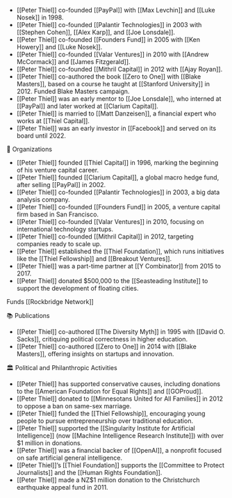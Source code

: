   

- [[Peter Thiel]] co-founded [[PayPal]] with [[Max Levchin]] and [[Luke Nosek]] in 1998.
- [[Peter Thiel]] co-founded [[Palantir Technologies]] in 2003 with [[Stephen Cohen]], [[Alex Karp]], and [[Joe Lonsdale]].
- [[Peter Thiel]] co-founded [[Founders Fund]] in 2005 with [[Ken Howery]] and [[Luke Nosek]].
- [[Peter Thiel]] co-founded [[Valar Ventures]] in 2010 with [[Andrew McCormack]] and [[James Fitzgerald]].
- [[Peter Thiel]] co-founded [[Mithril Capital]] in 2012 with [[Ajay Royan]].
- [[Peter Thiel]] co-authored the book [[Zero to One]] with [[Blake Masters]], based on a course he taught at [[Stanford University]] in 2012. Funded Blake Masters campaign.
- [[Peter Thiel]] was an early mentor to [[Joe Lonsdale]], who interned at [[PayPal]] and later worked at [[Clarium Capital]].
- [[Peter Thiel]] is married to [[Matt Danzeisen]], a financial expert who works at [[Thiel Capital]].
- [[Peter Thiel]] was an early investor in [[Facebook]] and served on its board until 2022.

  

  

  

🏢 Organizations

  

  

- [[Peter Thiel]] founded [[Thiel Capital]] in 1996, marking the beginning of his venture capital career.
- [[Peter Thiel]] founded [[Clarium Capital]], a global macro hedge fund, after selling [[PayPal]] in 2002.
- [[Peter Thiel]] co-founded [[Palantir Technologies]] in 2003, a big data analysis company.
- [[Peter Thiel]] co-founded [[Founders Fund]] in 2005, a venture capital firm based in San Francisco.
- [[Peter Thiel]] co-founded [[Valar Ventures]] in 2010, focusing on international technology startups.
- [[Peter Thiel]] co-founded [[Mithril Capital]] in 2012, targeting companies ready to scale up.
- [[Peter Thiel]] established the [[Thiel Foundation]], which runs initiatives like the [[Thiel Fellowship]] and [[Breakout Ventures]].
- [[Peter Thiel]] was a part-time partner at [[Y Combinator]] from 2015 to 2017.
- [[Peter Thiel]] donated $500,000 to the [[Seasteading Institute]] to support the development of floating cities.

Funds [[Rockbridge Network]]
  

  

📚 Publications

  

  

- [[Peter Thiel]] co-authored [[The Diversity Myth]] in 1995 with [[David O. Sacks]], critiquing political correctness in higher education.
- [[Peter Thiel]] co-authored [[Zero to One]] in 2014 with [[Blake Masters]], offering insights on startups and innovation.

  

  

  

🏛️ Political and Philanthropic Activities

  

  

- [[Peter Thiel]] has supported conservative causes, including donations to the [[American Foundation for Equal Rights]] and [[GOProud]].
- [[Peter Thiel]] donated to [[Minnesotans United for All Families]] in 2012 to oppose a ban on same-sex marriage.
- [[Peter Thiel]] funded the [[Thiel Fellowship]], encouraging young people to pursue entrepreneurship over traditional education.
- [[Peter Thiel]] supported the [[Singularity Institute for Artificial Intelligence]] (now [[Machine Intelligence Research Institute]]) with over $1 million in donations.
- [[Peter Thiel]] was a financial backer of [[OpenAI]], a nonprofit focused on safe artificial general intelligence.
- [[Peter Thiel]]’s [[Thiel Foundation]] supports the [[Committee to Protect Journalists]] and the [[Human Rights Foundation]].
- [[Peter Thiel]] made a NZ$1 million donation to the Christchurch earthquake appeal fund in 2011.